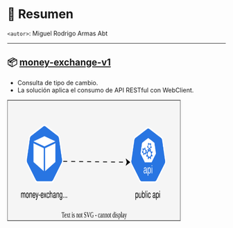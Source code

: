 # 📌 Resumen
`<autor>`: Miguel Rodrigo Armas Abt

---

## 📦 [money-exchange-v1](money-exchange-v1/README.md)
- Consulta de tipo de cambio.
- La solución aplica el consumo de API RESTful con WebClient.

<img src="./diagrams.svg" width="400" height="280">